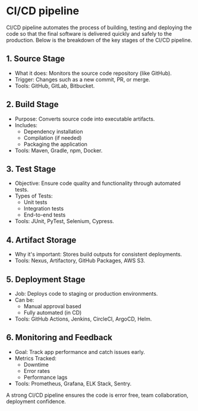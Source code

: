 # CI/CD pipeline

CI/CD pipeline automates the process of building, testing and deploying the code so that the final software is delivered quickly and safely to the production. Below is the breakdown of the key stages of the CI/CD pipeline.


## 1. Source Stage

- What it does: Monitors the source code repository (like GitHub).
- Trigger: Changes such as a new commit, PR, or merge.
- Tools: GitHub, GitLab, Bitbucket.


## 2. Build Stage

- Purpose: Converts source code into executable artifacts.
- Includes:
  - Dependency installation
  - Compilation (if needed)
  - Packaging the application
- Tools: Maven, Gradle, npm, Docker.


## 3. Test Stage

- Objective: Ensure code quality and functionality through automated tests.
- Types of Tests:
  - Unit tests
  - Integration tests
  - End-to-end tests
- Tools: JUnit, PyTest, Selenium, Cypress.


## 4. Artifact Storage
- Why it's important: Stores build outputs for consistent deployments.
- Tools: Nexus, Artifactory, GitHub Packages, AWS S3.


## 5. Deployment Stage
- Job: Deploys code to staging or production environments.
- Can be:
  - Manual approval based
  - Fully automated (in CD)
- Tools: GitHub Actions, Jenkins, CircleCI, ArgoCD, Helm.


## 6. Monitoring and Feedback
- Goal: Track app performance and catch issues early.
- Metrics Tracked:
  - Downtime
  - Error rates
  - Performance lags
- Tools: Prometheus, Grafana, ELK Stack, Sentry.

A strong CI/CD pipeline ensures the code is error free, team collaboration, deployment confidence.